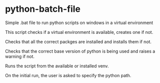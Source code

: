 # python-batch-file
Simple .bat file to run python scripts on windows in a virtual environment

This script checks if a virtual environment is available, creates one if not.

Checks that all the correct packges are installed and installs them if not.

Checks that the correct base version of python is being used and raises a warning if not.

Runs the script from the available or installed venv.

On the initial run, the user is asked to specify the python path.
